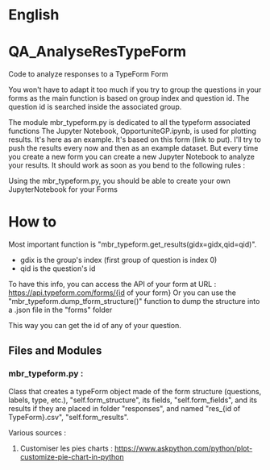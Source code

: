 # English
# QA_AnalyseResTypeForm
Code to analyze responses to a TypeForm Form

You won't have to adapt it too much if you try to group the questions in your forms as the main function is based on group index and question id. The question id is searched inside the associated group.

The  module mbr_typeform.py is dedicated to all the typeform associated functions
The Jupyter Notebook, OpportuniteGP.ipynb, is used for plotting results. It's here as an example. It's based on this form (link to put). I'll try to push the results every now and then as an example dataset.
But every time you create a new form you can create a new Jupyter Notebook to analyze your results. It should work as soon as you bend to the following rules :




Using the mbr_typeform.py, you should be able to create your own JupyterNotebook for your Forms

# How to
Most important function is "mbr_typeform.get_results(gidx=gidx,qid=qid)".
- gdix is the group's index (first group of question is index 0)
- qid is the question's id

To have this info, you can access the API of your form at URL : https://api.typeform.com/forms/{id of your form}
Or you can use the "mbr_typeform.dump_tform_structure()" function to dump the structure into a .json file in the "forms" folder

This way you can get the id of any of your question.


## Files and Modules
### mbr_typeform.py : 
Class that creates a typeForm object made of the form structure (questions, labels, type, etc.), "self.form_structure", its fields, "self.form_fields", and its results if they are placed in folder "responses", and named "res_{id of TypeForm}.csv", "self.form_results".





Various sources :
1. Customiser les pies charts : https://www.askpython.com/python/plot-customize-pie-chart-in-python
